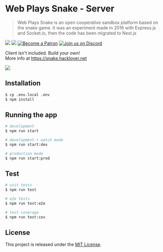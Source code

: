 # Web Plays Snake - Server
  
> Web Plays Snake is an open cooperative sandbox platform based on the snake game. It was an experiment made in 2016 with Express.js and Socket.io, then the code has been migrated to Nest.js  

<p>
    <a href="https://github.com/hacklover/curriculum-vuetae/blob/master/LICENSE"><img src="https://img.shields.io/badge/license-MIT-green.svg" /></a>
    <a href="https://github.com/nestjs/nest"><img src="https://img.shields.io/badge/NestJS-v6.11-E0234E?logo=nestjs" /></a>
    <a href="https://www.patreon.com/hacklover"><img src="https://img.shields.io/badge/become-a%20patron-orange" alt="Become a Patron" /></a>
    <a href="https://discord.gg/jActPSd"><img src="https://img.shields.io/discord/520023979595923476.svg?label=&logo=discord&logoColor=ffffff&color=7389D8&labelColor=6A7EC2" alt="Join us on Discord" /></a>
</p>

Client isn't included. Build your own!  
More info at https://snake.hacklover.net

<img src="https://i.imgur.com/N16Wbrf.png" />


## Installation

```bash
$ cp .env.local .env
$ npm install
```

## Running the app

```bash
# development
$ npm run start

# development + watch mode
$ npm run start:dev

# production mode
$ npm run start:prod
```

## Test

```bash
# unit tests
$ npm run test

# e2e tests
$ npm run test:e2e

# test coverage
$ npm run test:cov
```


## License

This project is released under the [MIT License](LICENSE).

